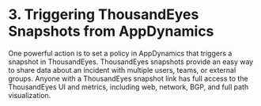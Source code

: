# 3. Triggering ThousandEyes Snapshots from AppDynamics

One powerful action is to set a policy in AppDynamics that triggers a snapshot in ThousandEyes. ThousandEyes snapshots provide an easy way to share data about an incident with multiple users, teams, or external groups. Anyone with a ThousandEyes snapshot link has full access to the ThousandEyes UI and metrics, including web, network, BGP, and full path visualization.
